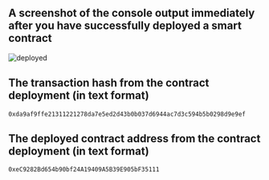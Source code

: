 ## A screenshot of the console output immediately after you have successfully deployed a smart contract
![deployed](https://user-images.githubusercontent.com/78054059/128803140-da7bf548-1280-4af4-80e6-2693df076383.png)

## The transaction hash from the contract deployment (in text format)
`0xda9af9ffe21311221278da7e5ed2d43b0b037d6944ac7d3c594b5b0298d9e9ef`

## The deployed contract address from the contract deployment (in text format)
`0xeC9282Bd654b90bf24A19409A5B39E905bF35111`
